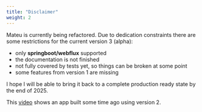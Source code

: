```yaml
---
title: "Disclaimer"
weight: 2
---
```


Mateu is currently being refactored. Due to dedication constraints there are some restrictions for the current version 3 (alpha):

- only **springboot/webflux** supported
- the documentation is not finished
- not fully covered by tests yet, so things can be broken at some point
- some features from version 1 are missing

I hope I will be able to bring it back to a complete production ready state by the end of 2025.

This [video](https://youtu.be/h_MSTvnN55o) shows an app built some time ago using version 2.
